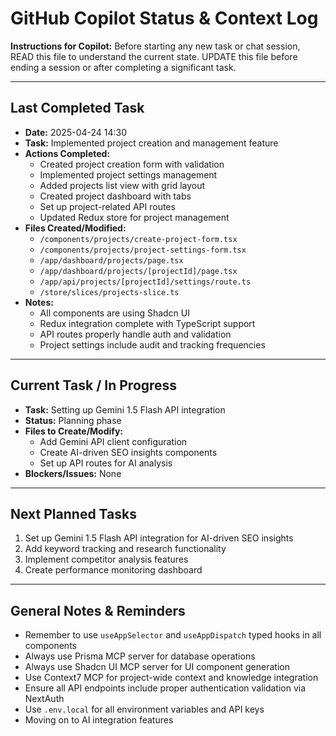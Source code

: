 # GitHub Copilot Status & Context Log

**Instructions for Copilot:** Before starting any new task or chat session, READ this file to understand the current state. UPDATE this file before ending a session or after completing a significant task.

---

## Last Completed Task

* **Date:** 2025-04-24 14:30
* **Task:** Implemented project creation and management feature
* **Actions Completed:**
  * Created project creation form with validation
  * Implemented project settings management
  * Added projects list view with grid layout
  * Created project dashboard with tabs
  * Set up project-related API routes
  * Updated Redux store for project management
* **Files Created/Modified:**
  * `/components/projects/create-project-form.tsx`
  * `/components/projects/project-settings-form.tsx`
  * `/app/dashboard/projects/page.tsx`
  * `/app/dashboard/projects/[projectId]/page.tsx`
  * `/app/api/projects/[projectId]/settings/route.ts`
  * `/store/slices/projects-slice.ts`
* **Notes:** 
  * All components are using Shadcn UI
  * Redux integration complete with TypeScript support
  * API routes properly handle auth and validation
  * Project settings include audit and tracking frequencies

---

## Current Task / In Progress

* **Task:** Setting up Gemini 1.5 Flash API integration
* **Status:** Planning phase
* **Files to Create/Modify:**
  * Add Gemini API client configuration
  * Create AI-driven SEO insights components
  * Set up API routes for AI analysis
* **Blockers/Issues:** None

---

## Next Planned Tasks

1. Set up Gemini 1.5 Flash API integration for AI-driven SEO insights
2. Add keyword tracking and research functionality
3. Implement competitor analysis features
4. Create performance monitoring dashboard

---

## General Notes & Reminders

* Remember to use `useAppSelector` and `useAppDispatch` typed hooks in all components
* Always use Prisma MCP server for database operations
* Always use Shadcn UI MCP server for UI component generation
* Use Context7 MCP for project-wide context and knowledge integration
* Ensure all API endpoints include proper authentication validation via NextAuth
* Use `.env.local` for all environment variables and API keys
* Moving on to AI integration features
